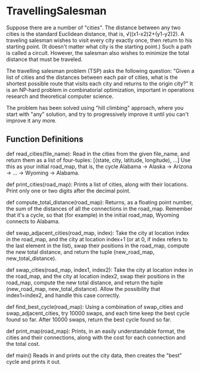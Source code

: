 # TravellingSalesman

Suppose there are a number of "cities". The distance between any two cities is the standard Euclidean distance, that is, √((x1-x2)2+(y1-y2)2). A traveling salesman wishes to visit every city exactly once, then return to his starting point. (It doesn't matter what city is the starting point.) Such a path is called a circuit. However, the salesman also wishes to minimize the total distance that must be traveled.

The travelling salesman problem (TSP) asks the following question: "Given a list of cities and the distances between each pair of cities, what is the shortest possible route that visits each city and returns to the origin city?" It is an NP-hard problem in combinatorial optimization, important in operations research and theoretical computer science.

The problem has been solved using "hill climbing" approach, where you start with "any" solution, and try to progressively improve it until you can't improve it any more.

## Function Definitions 

def read_cities(file_name):
Read in the cities from the given file_name, and return them as a list of four-tuples: [(state, city, latitude, longitude), ...] Use this as your initial road_map, that is, the cycle Alabama → Alaska → Arizona → ... → Wyoming → Alabama.

def print_cities(road_map):
Prints a list of cities, along with their locations. Print only one or two digits after the decimal point.

def compute_total_distance(road_map):
Returns, as a floating point number, the sum of the distances of all the connections in the road_map. Remember that it's a cycle, so that (for example) in the initial road_map, Wyoming connects to Alabama.

def swap_adjacent_cities(road_map, index):
Take the city at location index in the road_map, and the city at location index+1 (or at 0, if index refers to the last element in the list), swap their positions in the road_map, compute the new total distance, and return the tuple (new_road_map, new_total_distance).

def swap_cities(road_map, index1, index2):
Take the city at location index in the road_map, and the city at location index2, swap their positions in the road_map, compute the new total distance, and return the tuple (new_road_map, new_total_distance). Allow the possibility that index1=index2, and handle this case correctly.

def find_best_cycle(road_map):
Using a combination of swap_cities and swap_adjacent_cities, try 10000 swaps, and each time keep the best cycle found so far. After 10000 swaps, return the best cycle found so far.

def print_map(road_map):
Prints, in an easily understandable format, the cities and their connections, along with the cost for each connection and the total cost.

def main()
Reads in and prints out the city data, then creates the "best" cycle and prints it out.
